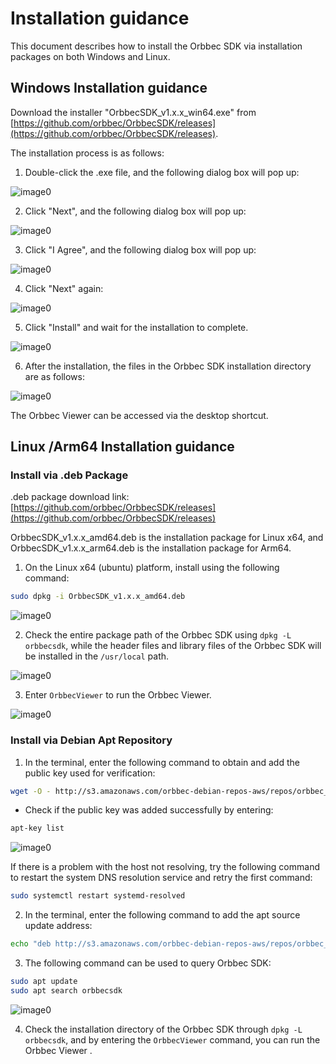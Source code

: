 # Installation guidance
This document describes how to install the Orbbec SDK via installation packages on both Windows and Linux.

## Windows Installation guidance

Download the installer "OrbbecSDK_v1.x.x_win64.exe" from [https://github.com/orbbec/OrbbecSDK/releases](https://github.com/orbbec/OrbbecSDK/releases).

The installation process is as follows:

1. Double-click the .exe file, and the following dialog box will pop up:

![image0](Image/windows_install_1.png)

2. Click "Next", and the following dialog box will pop up:

![image0](Image/windows_install_2.png)

3. Click "I Agree", and the following dialog box will pop up:

![image0](Image/windows_install_3.png)

4. Click "Next" again:

![image0](Image/windows_install_4.png)

5. Click "Install" and wait for the installation to complete.

![image0](Image/windows_install_5.png)

6. After the installation, the files in the Orbbec SDK installation directory are as follows:

![image0](Image/windows_install_6.png)

The Orbbec Viewer  can be accessed via the desktop shortcut.


## Linux /Arm64 Installation guidance

### Install via .deb Package

.deb package download link: [https://github.com/orbbec/OrbbecSDK/releases](https://github.com/orbbec/OrbbecSDK/releases)

OrbbecSDK_v1.x.x_amd64.deb is the installation package for Linux x64, and OrbbecSDK_v1.x.x_arm64.deb is the installation package for Arm64.

1. On the Linux x64 (ubuntu) platform, install using the following command:

```bash
sudo dpkg -i OrbbecSDK_v1.x.x_amd64.deb
```

![image0](Image/Linux_Install_1.png)

2) Check the entire package path of the Orbbec SDK using `dpkg -L orbbecsdk`, while the header files and library files of the Orbbec SDK will be installed in the `/usr/local` path.

![image0](Image/Linux_Install_2.png)

3) Enter `OrbbecViewer` to run the Orbbec Viewer.

![image0](Image/Linux_Install_3.png)

### Install via Debian Apt Repository

1) In the terminal, enter the following command to obtain and add the public key used for verification:

```bash
wget -O - http://s3.amazonaws.com/orbbec-debian-repos-aws/repos/orbbec_sdk/pub_key.pub | sudo apt-key add -
```

* Check if the public key was added successfully by entering:

```bash
apt-key list
```

![image0](Image/Linux_Install_4.png)

If there is a problem with the host not resolving, try the following command to restart the system DNS resolution service and retry the first command:

```bash
sudo systemctl restart systemd-resolved
```

2) In the terminal, enter the following command to add the apt source update address:

```bash
echo "deb http://s3.amazonaws.com/orbbec-debian-repos-aws/repos/orbbec_sdk stable main" | sudo tee /etc/apt/sources.list.d/orbbec-orbbecsdk.list
```

3) The following command can be used to query Orbbec SDK:

```bash
sudo apt update
sudo apt search orbbecsdk
```

![image0](Image/Linux_Install_5.png)

4) Check the installation directory of the Orbbec SDK through `dpkg -L orbbecsdk`, and by entering the `OrbbecViewer` command, you can run the Orbbec Viewer .
